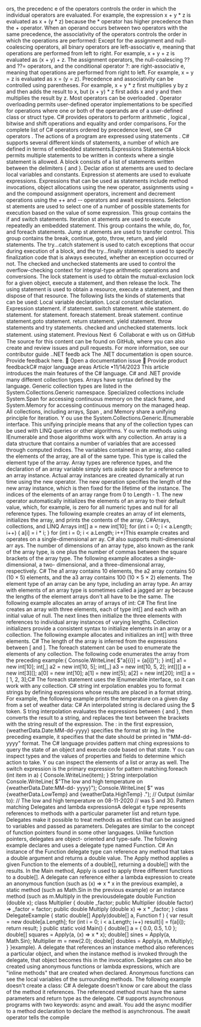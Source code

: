ors, the precedenc e of the operators
controls the order in which the individual operators are evaluated. For example, the
expression x + y * z is evaluated as x + (y * z) because the * operator has higher
precedence than the + operator.
When an operand occurs between two operators with the same precedence, the
associativity  of the operators controls the order in which the operations are performed:
Except for the assignment and null-coalescing operators, all binary operators are
left-associativ e, meaning that operations are performed from left to right. For
example, x + y + z is evaluated as (x + y) + z.
The assignment operators, the null-coalescing ?? and ??= operators, and the
conditional operator ?: are right-associativ e, meaning that operations are
performed from right to left. For example, x = y = z is evaluated as x = (y = z).
Precedence and associativity can be controlled using parentheses. For example, x + y *
z first multiplies y by z and then adds the result to x, but (x + y) * z first adds x
and y and then multiplies the result by z.
Most operators can be overloaded . Operator overloading permits user-defined operator
implementations to be specified for operations where one or both of the operands are
of a user-defined class or struct type.
C# provides operators to perform arithmetic , logical , bitwise and shift  operations and
equality  and order  comparisons.
For the complete list of C# operators ordered by precedence level, see C# operators .
The actions of a program are expressed using statements . C# supports several different
kinds of statements, a number of which are defined in terms of embedded statements.Expressions
StatementsA block  permits multiple statements to be written in contexts where a single
statement is allowed. A block consists of a list of statements written between the
delimiters { and }.
Declar ation st atements  are used to declare local variables and constants.
Expression st atements  are used to evaluate expressions. Expressions that can be
used as statements include method invocations, object allocations using the new
operator, assignments using = and the compound assignment operators,
increment and decrement operations using the ++ and -- operators and await
expressions.
Selection st atements  are used to select one of a number of possible statements for
execution based on the value of some expression. This group contains the if and
switch statements.
Iteration st atements  are used to execute repeatedly an embedded statement. This
group contains the while, do, for, and foreach statements.
Jump st atements  are used to transfer control. This group contains the break,
continue, goto, throw, return, and yield statements.
The try...catch statement is used to catch exceptions that occur during execution
of a block, and the try...finally statement is used to specify finalization code that
is always executed, whether an exception occurred or not.
The checked and unchecked statements are used to control the overflow-checking
context for integral-type arithmetic operations and conversions.
The lock statement is used to obtain the mutual-exclusion lock for a given object,
execute a statement, and then release the lock.
The using statement is used to obtain a resource, execute a statement, and then
dispose of that resource.
The following lists the kinds of statements that can be used:
Local variable declaration.
Local constant declaration.
Expression statement.
if statement.
switch statement.
while statement.
do statement.
for statement.
foreach statement.
break statement.
continue statement.goto statement.
return statement.
yield statement.
throw statements and try statements.
checked and unchecked statements.
lock statement.
using statement.
 Previous Next
６ Collaborat e with us on
GitHub
The source for this content can
be found on GitHub, where you
can also create and review
issues and pull requests. For
more information, see our
contributor guide ..NET feedb ack
The .NET documentation is open
source. Provide feedback here.
 Open a documentation issue
 Provide product feedbackC# major language areas
Article •11/14/2023
This article introduces the main features of the C# language.
C# and .NET provide many different collection types. Arrays have syntax defined by the
language. Generic collection types are listed in the System.Collections.Generic
namespace. Specialized collections include System.Span<T>  for accessing continuous
memory on the stack frame, and System.Memory<T>  for accessing continuous memory
on the managed heap. All collections, including arrays, Span<T> , and Memory<T>  share
a unifying principle for iteration. Y ou use the
System.Collections.Generic.IEnumerable<T>  interface. This unifying principle means that
any of the collection types can be used with LINQ queries or other algorithms. Y ou write
methods using IEnumerable<T>  and those algorithms work with any collection.
An array is a data structure that contains a number of variables that are accessed
through computed indices. The variables contained in an array, also called the elements
of the array, are all of the same type. This type is called the element type  of the array.
Array types are reference types, and the declaration of an array variable simply sets
aside space for a reference to an array instance. Actual array instances are created
dynamically at run time using the new operator. The new operation specifies the length
of the new array instance, which is then fixed for the lifetime of the instance. The indices
of the elements of an array range from 0 to Length - 1. The new operator
automatically initializes the elements of an array to their default value, which, for
example, is zero for all numeric types and null for all reference types.
The following example creates an array of int elements, initializes the array, and prints
the contents of the array.
C#Arrays, collections, and LINQ
Arrays
int[] a = new int[10];
for (int i = 0; i < a.Length; i++)
{
    a[i] = i * i;
}
for (int i = 0; i < a.Length; i++)This example creates and operates on a single-dimensional arr ay. C# also supports
multi-dimensional arr ays. The number of dimensions of an array type, also known as
the rank of the array type, is one plus the number of commas between the square
brackets of the array type. The following example allocates a single-dimensional, a two-
dimensional, and a three-dimensional array, respectively.
C#
The a1 array contains 10 elements, the a2 array contains 50 (10 × 5) elements, and the
a3 array contains 100 (10 × 5 × 2) elements. The element type of an array can be any
type, including an array type. An array with elements of an array type is sometimes
called a jagged arr ay because the lengths of the element arrays don't all have to be the
same. The following example allocates an array of arrays of int:
C#
The first line creates an array with three elements, each of type int[] and each with an
initial value of null. The next lines then initialize the three elements with references to
individual array instances of varying lengths.
Collection initializers provide a consistent syntax to initialize elements in an array or a
collection. The following example allocates and initializes an int[] with three elements.
C#
The length of the array is inferred from the expressions between [ and ]. The foreach
statement can be used to enumerate the elements of any collection. The following code
enumerates the array from the preceding example:{
    Console.WriteLine( $"a[{i}] = {a[i]}");
}
int[] a1 = new int[10];
int[,] a2 = new int[10, 5];
int[,,] a3 = new int[10, 5, 2];
int[][] a = new int[3][];
a[0] = new int[10];
a[1] = new int[5];
a[2] = new int[20];
int[] a = [ 1, 2, 3];C#
The foreach statement uses the IEnumerable<T>  interface, so it can work with any
collection.
C# string int erpolation  enables you to format strings by defining expressions whose
results are placed in a format string. For example, the following example prints the
temperature on a given day from a set of weather data:
C#
An interpolated string is declared using the $ token. S tring interpolation evaluates the
expressions between { and }, then converts the result to a string, and replaces the
text between the brackets with the string result of the expression. The : in the first
expression, {weatherData.Date:MM-dd-yyyy} specifies the format str ing. In the preceding
example, it specifies that the date should be printed in "MM-dd-yyyy" format.
The C# language provides pattern mat ching  expressions to query the state of an object
and execute code based on that state. Y ou can inspect types and the values of
properties and fields to determine which action to take. Y ou can inspect the elements of
a list or array as well. The switch expression is the primary expression for pattern
matching.foreach (int item in a)
{
    Console.WriteLine(item);
}
String interpolation
Console.WriteLine( $"The low and high temperature on {weatherData.Date:MM-dd-
yyyy}");
Console.WriteLine( $"    was {weatherData.LowTemp}  and 
{weatherData.HighTemp} .");
// Output (similar to):
// The low and high temperature on 08-11-2020
//     was 5 and 30.
Pattern matching
Delegates and lambda expressionsA delegat e type  represents references to methods with a particular parameter list and
return type. Delegates make it possible to treat methods as entities that can be assigned
to variables and passed as parameters. Delegates are similar to the concept of function
pointers found in some other languages. Unlike function pointers, delegates are object-
oriented and type-safe.
The following example declares and uses a delegate type named Function.
C#
An instance of the Function delegate type can reference any method that takes a
double argument and returns a double value. The Apply method applies a given
Function to the elements of a double[], returning a double[] with the results. In the
Main method, Apply is used to apply three different functions to a double[].
A delegate can reference either a lambda expression to create an anonymous function
(such as (x) => x * x in the previous example), a static method (such as Math.Sin in
the previous example) or an instance method (such as m.Multiply in the previousdelegate  double Function (double x);
class Multiplier
{
    double _factor;
    public Multiplier (double factor) => _factor = factor;
    public double Multiply (double x) => x * _factor;
}
class DelegateExample
{
    static double[] Apply(double[] a, Function f )
    {
        var result = new double[a.Length];
        for (int i = 0; i < a.Length; i++) result[i] = f(a[i]);
        return result;
    }
    public static void Main()
    {
        double[] a = { 0.0, 0.5, 1.0 };
        double[] squares = Apply(a, (x) => x * x);
        double[] sines = Apply(a, Math.Sin);
        Multiplier m = new(2.0);
        double[] doubles = Apply(a, m.Multiply);
    }
}example). A delegate that references an instance method also references a particular
object, and when the instance method is invoked through the delegate, that object
becomes this in the invocation.
Delegates can also be created using anonymous functions or lambda expressions, which
are "inline methods" that are created when declared. Anonymous functions can see the
local variables of the surrounding methods. The following example doesn't create a
class:
C#
A delegate doesn't know or care about the class of the method it references. The
referenced method must have the same parameters and return type as the delegate.
C# supports asynchronous programs with two keywords: async and await. You add the
async modifier to a method declaration to declare the method is asynchronous. The
await operator tells the compile
